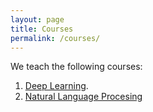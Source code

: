 ```yaml
---
layout: page
title: Courses
permalink: /courses/
---
```


We teach the following courses:

1.  [Deep Learning](https://github.com/jorgeperezrojas/cc6204-DeepLearning-DCCUChile).
2. [Natural Language Procesing](https://github.com/dccuchile/CC6205)

